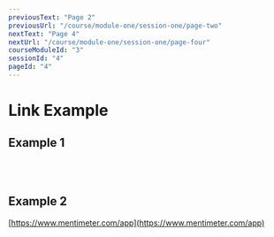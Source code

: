 ```yaml
---
previousText: "Page 2"
previousUrl: "/course/module-one/session-one/page-two"
nextText: "Page 4"
nextUrl: "/course/module-one/session-one/page-four"
courseModuleId: "3"
sessionId: "4"
pageId: "4"
---
```



# Link Example

## Example 1
<br/>
<br/>
<sparkle-card header="Insert Pre-survey Questions for Module 1-2" ionicon="clipboard" href="/assets/pdf/pre-survey-questions-for-module-1-2.pdf">
  </sparkle-card>

## Example 2
[https://www.mentimeter.com/app](https://www.mentimeter.com/app)
